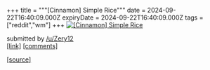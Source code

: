 +++
title = """[Cinnamon] Simple Rice"""
date = 2024-09-22T16:40:09.000Z
expiryDate = 2024-09-22T16:40:09.000Z
tags = ["reddit","wm"]
+++
[![[Cinnamon] Simple Rice](https://preview.redd.it/x3luox222eqd1.png?width=640&crop=smart&auto=webp&s=1a59eeee017dc51bdd44525c46a66da036035183 "[Cinnamon] Simple Rice")](https://www.reddit.com/r/unixporn/comments/1fmxjf8/cinnamon_simple_rice/)

submitted by [/u/Zery12](https://www.reddit.com/user/Zery12)  
[\[link\]](https://i.redd.it/x3luox222eqd1.png) [\[comments\]](https://www.reddit.com/r/unixporn/comments/1fmxjf8/cinnamon_simple_rice/)

[[source]](https://www.reddit.com/r/unixporn/comments/1fmxjf8/cinnamon_simple_rice/)
